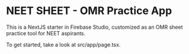 
# NEET SHEET - OMR Practice App

This is a NextJS starter in Firebase Studio, customized as an OMR sheet practice tool for NEET aspirants.

To get started, take a look at src/app/page.tsx.
